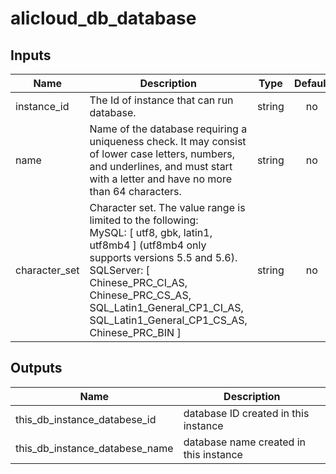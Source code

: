 # alicloud_db_database

## Inputs

| Name | Description | Type | Default | Required |
|------|-------------|:----:|:-----:|:-----:|
|instance_id   | The Id of instance that can run database.   |  string     |     no      | yes |  
|name          | Name of the database requiring a uniqueness check. It may consist of lower case letters, numbers, and underlines, and must start with a letter and have no more than 64 characters.   |   string  |    no   |    yes       | 
|character_set | Character set. The value range is limited to the following:<br>MySQL: [ utf8, gbk, latin1, utf8mb4 ] (utf8mb4 only supports versions 5.5 and 5.6).<br>SQLServer: [ Chinese_PRC_CI_AS, Chinese_PRC_CS_AS, SQL_Latin1_General_CP1_CI_AS, SQL_Latin1_General_CP1_CS_AS, Chinese_PRC_BIN ]  |     string  |  no   |    yes       |  


## Outputs

| Name | Description |
|------|-------------|
| this_db_instance_databese_id    |      database ID created in this instance        |
| this_db_instance_databese_name    |     database name created in this instance         |
